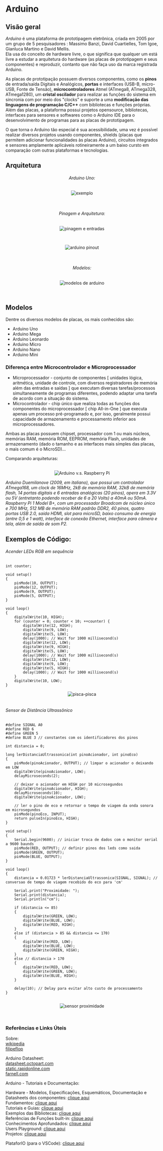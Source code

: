 # Arduino


## Visão geral

_Arduino_ é uma plataforma de prototipagem eletrônica, criada em 2005 por um grupo de 5 pesquisadores : Massimo Banzi, David Cuartielles, Tom Igoe, Gianluca Martino e David Mellis.  
Ela usa do conceito de hardware livre, o que significa que qualquer um está livre a estudar a arquitetura do hardware (as placas de prototipagem e seus componentes) e reproduzir, contanto que não faça uso da marca registrada Arduino.  

As placas de prototipação possuem diversos componentes, como os **pinos** de entrada/saída Digitais e Analógicos, **portas** e interfaces (USB-B, micro-USB, Fonte de Tensão), **microcontroladores** Atmel (ATmega8, ATmega328, ATmega1280), um **cristal oscilador** para realizar as funções do sistema em sincronia com por meio dos "clocks" e suporte a uma **modificação das linguagens de programação C/C++** com bibliotecas e funções próprias.  
Além das placas, a plataforma possui projetos opensource, bibliotecas, interfaces para sensores e softwares como o Arduino IDE para o desenvolvimento de programas para as placas de prototipagem.  

O que torna o Arduino tão especial é sua acessibilidade, uma vez é possível realizar diversos projetos usando componentes, shields (placas que permitem adicionar funcionalidades às placas Arduino), circuitos integrados e sensores amplamente aplicáveis rotineiramente a um baixo cursto em comparação com outras plataformas e tecnologias.  


## Arquitetura

<div align="center">

###### Arduino Uno:  

![exemplo](./img/arduino-2168193_960_720.png)  

</br>

###### Pinagem e Arquitetura:  

![pinagem e entradas](./img/pinagem.png)  

</br>

![arduino pinout](./img/ARDUINO_V2.png)  

</br>

###### Modelos:  

![modelos de arduino](./img/Arduino-Buying-Guide-Arduino-Dimensions.jpg)  

</br>
</div>

## Modelos

Dentre os diversos modelos de placas, os mais conhecidos são:

* Arduino Uno  
* Arduino Mega  
* Arduino Leonardo  
* Arduino Micro  
* Arduino Nano  
* Arduino Mini  


### Diferença entre Microcontrolador e Microprocessador

* Microprocessador - conjunto de componentes [ unidades lógica, aritmética, unidade de controle, com diversos registradores de memória além das entradas e saídas ] que executam diversas tarefas/processos simultaneamente de programas diferentes, podendo adaptar uma tarefa de acordo com a situação do sistema.  
* Microcontrolador - chip único que realiza todas as funções dos componentes do microprocessador [ chip All-in-One ] que executa apenas um processo pré-programado e, por isso, geralmente possui capacidade de armazenamento e processamento inferior aos microprocessadores.  

Ambas as placas possuem chipset, processador com 1 ou mais núcleos, memórias RAM, memória ROM, EEPROM, memória Flash, unidades de armazenamento (dado o tamanho e as interfaces mais simples das placas, o mais comum é o MicroSD)...  

Comparando arquiteturas:  
</br>

<div align="center">

![Arduino v.s. Raspberry Pi](./img/171211-Arduino_Vs_Raspberry_Pi.jpg)  

</div>

_Arduino Duemilanove (2009, em italiano), que possui um controlador ATmega168, um clock de 16MHz, 2kB de memória RAM, 32kB de memória flash, 14 portas digitais e 6 entradas analógicas (20 pinos), opera em 3.3V ou 5V (entretanto podendo receber de 6 a 20 Volts) a 40mA ou 50mA._  
_Raspberry Pi 1 Model B+, com um processador Broadcom de núcleo único e 700 MHz, 512 MB de memória RAM padrão DDR2, 40 pinos, quatro portas USB 2.0, saída HDMI, slot para microSD, baixo consumo de energia (entre 0,5 e 1 watt), interface de conexão Ethernet, interface para câmera e tela, além de saída de som P2._  

## Exemplos de Código:

###### Acender LEDs RGB em sequência

```
int counter;

void setup()
{
	pinMode(10, OUTPUT);
	pinMode(12, OUTPUT);
	pinMode(9, OUTPUT);
	pinMode(5, OUTPUT);
}

void loop()
{
	digitalWrite(10, HIGH);
	for (counter = 0; counter < 10; ++counter) {
		digitalWrite(12, HIGH);
		digitalWrite(9, LOW);
		digitalWrite(5, LOW);
		delay(1000); // Wait for 1000 millisecond(s)
		digitalWrite(12, LOW);
		digitalWrite(9, HIGH);
		digitalWrite(5, LOW);
		delay(1000); // Wait for 1000 millisecond(s)
		digitalWrite(12, LOW);
		digitalWrite(9, LOW);
		digitalWrite(5, HIGH);
		delay(1000); // Wait for 1000 millisecond(s)
	}
	digitalWrite(10, LOW);
}
```

<div align="center">

<img src="./img/tinkercad.png" alt="pisca-pisca" height="auto" width="auto">  

</div>

</br>

###### Sensor de Distância Ultrassônico

```
#define SIGNAL A0
#define RED 6
#define GREEN 5
#define BLUE 3 // constantes com os identificadores dos pinos

int distancia = 0;

long lerDistanciaUltrassonica(int pinoAcionador, int pinoEco)
{
	pinMode(pinoAcionador, OUTPUT); // limpar o acionador o deixando em LOW
	digitalWrite(pinoAcionador, LOW);
	delayMicroseconds(2);

	// deixar o acionador em HIGH por 10 microsegundos
	digitalWrite(pinoAcionador, HIGH);
	delayMicroseconds(10);
	digitalWrite(pinoAcionador, LOW);

	// ler o pino de eco e retornar o tempo de viagem da onda sonora em microsegundos
	pinMode(pinoEco, INPUT);
	return pulseIn(pinoEco, HIGH);
}

void setup()
{
	Serial.begin(9600); // iniciar troca de dados com o monitor serial a 9600 baunds
	pinMode(RED, OUTPUT); // definir pinos dos leds como saida
	pinMode(GREEN, OUTPUT);
	pinMode(BLUE, OUTPUT);
}

void loop()
{
	distancia = 0.01723 * lerDistanciaUltrassonica(SIGNAL, SIGNAL); // conversao de tempo de viagem recebido do eco para 'cm'

	Serial.print("Proximidade: ");
	Serial.print(distancia);
	Serial.println("cm");
	
	if (distancia <= 85)
	{
		digitalWrite(GREEN, LOW);
		digitalWrite(BLUE, LOW);
		digitalWrite(RED, HIGH);
	}
	else if (distancia > 85 && distancia <= 170)
	{
		digitalWrite(RED, LOW);
		digitalWrite(BLUE, LOW);
		digitalWrite(GREEN, HIGH);
	}
	else // distancia > 170
	{
		digitalWrite(RED, LOW);
		digitalWrite(GREEN, LOW);
		digitalWrite(BLUE, HIGH);
	}

	delay(10); // Delay para evitar alto custo de processamento
}


```

<div align="center">

![sensor proximidade](./img/proxim.gif)  

</div>

</br>

### Referências e Links Úteis

Sobre:  
[wikipedia](https://pt.wikipedia.org/wiki/Arduino)  
[filipeflop](https://www.filipeflop.com/blog/o-que-e-arduino/)  

Arduino Datasheet:  
[datasheet.octopart.com](https://datasheet.octopart.com/A000066-Arduino-datasheet-38879526.pdf)  
[static.rapidonline.com](https://static.rapidonline.com/pdf/73-4443.pdf)  
[farnell.com](https://www.farnell.com/datasheets/1682209.pdf)  

Arduino - Tutoriais e Documentação:  

Hardware - Modelos, Especificações, Esquemáticos, Documentação e Datasheets dos componentes: [clique aqui](https://www.arduino.cc/en/Main/Products)  
Fundamentos: [clique aqui](https://www.arduino.cc/en/Tutorial/Foundations)  
Tutoriais e Guias: [clique aqui](https://www.arduino.cc/en/Tutorial/BuiltInExamples)  
Exemplos das Bibliotecas: [clique aqui](https://www.arduino.cc/en/Tutorial/LibraryExamples)  
Referências de Funções built-in: [clique aqui](https://www.arduino.cc/reference/en/)  
Conhecimentos Aprofundados: [clique aqui](https://www.arduino.cc/en/Hacking/HomePage)  
Users Playground: [clique aqui](https://playground.arduino.cc/)  
Projetos: [clique aqui](https://create.arduino.cc/projecthub)  

PlataforIO (para o VSCode): [clique aqui](https://www.embarcados.com.br/arduino-vscode-platformio/)  
</br>

